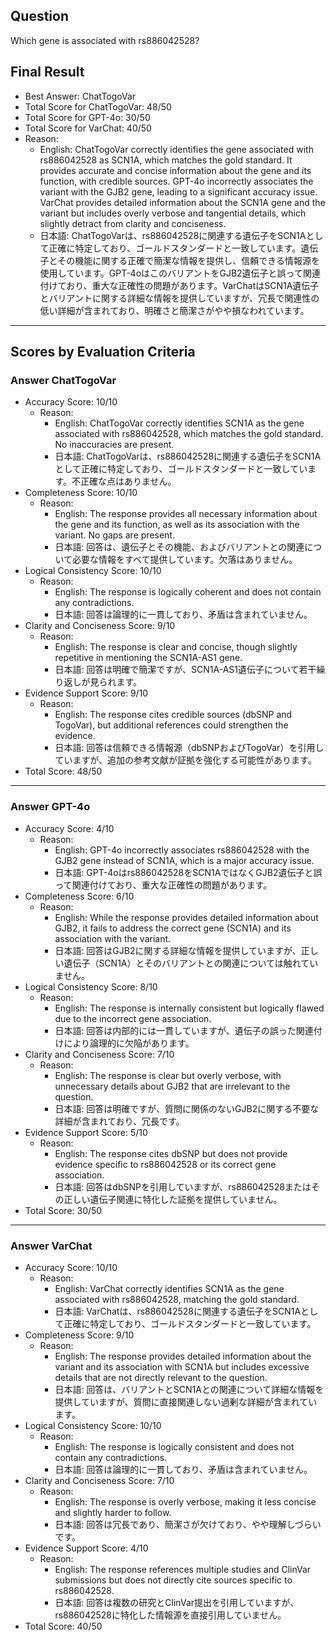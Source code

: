 ## Question

Which gene is associated with rs886042528?

## Final Result

- Best Answer: ChatTogoVar
- Total Score for ChatTogoVar: 48/50
- Total Score for GPT-4o: 30/50
- Total Score for VarChat: 40/50
- Reason:
  - English: ChatTogoVar correctly identifies the gene associated with rs886042528 as SCN1A, which matches the gold standard. It provides accurate and concise information about the gene and its function, with credible sources. GPT-4o incorrectly associates the variant with the GJB2 gene, leading to a significant accuracy issue. VarChat provides detailed information about the SCN1A gene and the variant but includes overly verbose and tangential details, which slightly detract from clarity and conciseness.
  - 日本語: ChatTogoVarは、rs886042528に関連する遺伝子をSCN1Aとして正確に特定しており、ゴールドスタンダードと一致しています。遺伝子とその機能に関する正確で簡潔な情報を提供し、信頼できる情報源を使用しています。GPT-4oはこのバリアントをGJB2遺伝子と誤って関連付けており、重大な正確性の問題があります。VarChatはSCN1A遺伝子とバリアントに関する詳細な情報を提供していますが、冗長で関連性の低い詳細が含まれており、明確さと簡潔さがやや損なわれています。

---

## Scores by Evaluation Criteria

### Answer ChatTogoVar
- Accuracy Score: 10/10
  - Reason: 
    - English: ChatTogoVar correctly identifies SCN1A as the gene associated with rs886042528, which matches the gold standard. No inaccuracies are present.
    - 日本語: ChatTogoVarは、rs886042528に関連する遺伝子をSCN1Aとして正確に特定しており、ゴールドスタンダードと一致しています。不正確な点はありません。
- Completeness Score: 10/10
  - Reason: 
    - English: The response provides all necessary information about the gene and its function, as well as its association with the variant. No gaps are present.
    - 日本語: 回答は、遺伝子とその機能、およびバリアントとの関連について必要な情報をすべて提供しています。欠落はありません。
- Logical Consistency Score: 10/10
  - Reason: 
    - English: The response is logically coherent and does not contain any contradictions.
    - 日本語: 回答は論理的に一貫しており、矛盾は含まれていません。
- Clarity and Conciseness Score: 9/10
  - Reason: 
    - English: The response is clear and concise, though slightly repetitive in mentioning the SCN1A-AS1 gene.
    - 日本語: 回答は明確で簡潔ですが、SCN1A-AS1遺伝子について若干繰り返しが見られます。
- Evidence Support Score: 9/10
  - Reason: 
    - English: The response cites credible sources (dbSNP and TogoVar), but additional references could strengthen the evidence.
    - 日本語: 回答は信頼できる情報源（dbSNPおよびTogoVar）を引用していますが、追加の参考文献が証拠を強化する可能性があります。
- Total Score: 48/50

---

### Answer GPT-4o
- Accuracy Score: 4/10
  - Reason: 
    - English: GPT-4o incorrectly associates rs886042528 with the GJB2 gene instead of SCN1A, which is a major accuracy issue.
    - 日本語: GPT-4oはrs886042528をSCN1AではなくGJB2遺伝子と誤って関連付けており、重大な正確性の問題があります。
- Completeness Score: 6/10
  - Reason: 
    - English: While the response provides detailed information about GJB2, it fails to address the correct gene (SCN1A) and its association with the variant.
    - 日本語: 回答はGJB2に関する詳細な情報を提供していますが、正しい遺伝子（SCN1A）とそのバリアントとの関連については触れていません。
- Logical Consistency Score: 8/10
  - Reason: 
    - English: The response is internally consistent but logically flawed due to the incorrect gene association.
    - 日本語: 回答は内部的には一貫していますが、遺伝子の誤った関連付けにより論理的に欠陥があります。
- Clarity and Conciseness Score: 7/10
  - Reason: 
    - English: The response is clear but overly verbose, with unnecessary details about GJB2 that are irrelevant to the question.
    - 日本語: 回答は明確ですが、質問に関係のないGJB2に関する不要な詳細が含まれており、冗長です。
- Evidence Support Score: 5/10
  - Reason: 
    - English: The response cites dbSNP but does not provide evidence specific to rs886042528 or its correct gene association.
    - 日本語: 回答はdbSNPを引用していますが、rs886042528またはその正しい遺伝子関連に特化した証拠を提供していません。
- Total Score: 30/50

---

### Answer VarChat
- Accuracy Score: 10/10
  - Reason: 
    - English: VarChat correctly identifies SCN1A as the gene associated with rs886042528, matching the gold standard.
    - 日本語: VarChatは、rs886042528に関連する遺伝子をSCN1Aとして正確に特定しており、ゴールドスタンダードと一致しています。
- Completeness Score: 9/10
  - Reason: 
    - English: The response provides detailed information about the variant and its association with SCN1A but includes excessive details that are not directly relevant to the question.
    - 日本語: 回答は、バリアントとSCN1Aとの関連について詳細な情報を提供していますが、質問に直接関連しない過剰な詳細が含まれています。
- Logical Consistency Score: 10/10
  - Reason: 
    - English: The response is logically consistent and does not contain any contradictions.
    - 日本語: 回答は論理的に一貫しており、矛盾は含まれていません。
- Clarity and Conciseness Score: 7/10
  - Reason: 
    - English: The response is overly verbose, making it less concise and slightly harder to follow.
    - 日本語: 回答は冗長であり、簡潔さが欠けており、やや理解しづらいです。
- Evidence Support Score: 4/10
  - Reason: 
    - English: The response references multiple studies and ClinVar submissions but does not directly cite sources specific to rs886042528.
    - 日本語: 回答は複数の研究とClinVar提出を引用していますが、rs886042528に特化した情報源を直接引用していません。
- Total Score: 40/50